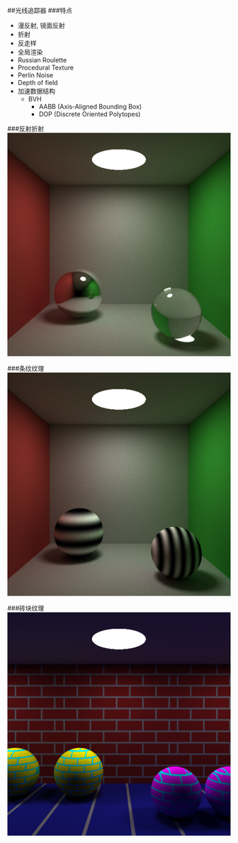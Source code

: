 ##光线追踪器
###特点
* 漫反射, 镜面反射
* 折射
* 反走样
* 全局渲染
* Russian Roulette
* Procedural Texture
* Perlin Noise
* Depth of field
* 加速数据结构
	- BVH
		+	AABB (Axis-Aligned Bounding Box)
		+	DOP	(Discrete Oriented Polytopes)


###反射折射
![](./image/reflect_refract.png)

###条纹纹理
![](./image/stripe.png)

###砖块纹理
![](./image/brick.png)
